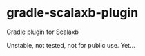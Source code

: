 # gradle-scalaxb-plugin
Gradle plugin for Scalaxb

Unstable, not tested, not for public use. Yet...
